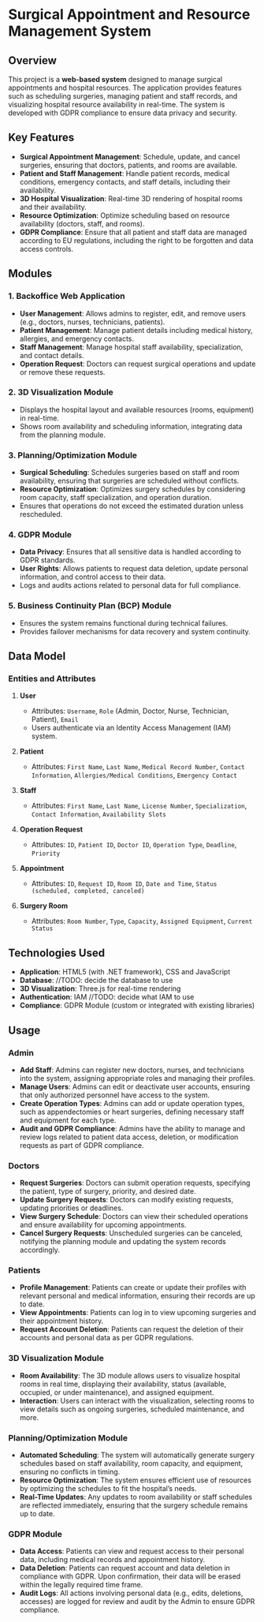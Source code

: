 # Surgical Appointment and Resource Management System

## Overview

This project is a **web-based system** designed to manage surgical appointments and hospital resources. The application provides features such as scheduling surgeries, managing patient and staff records, and visualizing hospital resource availability in real-time. The system is developed with GDPR compliance to ensure data privacy and security.

## Key Features

- **Surgical Appointment Management**: Schedule, update, and cancel surgeries, ensuring that doctors, patients, and rooms are available.
- **Patient and Staff Management**: Handle patient records, medical conditions, emergency contacts, and staff details, including their availability.
- **3D Hospital Visualization**: Real-time 3D rendering of hospital rooms and their availability.
- **Resource Optimization**: Optimize scheduling based on resource availability (doctors, staff, and rooms).
- **GDPR Compliance**: Ensure that all patient and staff data are managed according to EU regulations, including the right to be forgotten and data access controls.

## Modules

### 1. **Backoffice Web Application**

- **User Management**: Allows admins to register, edit, and remove users (e.g., doctors, nurses, technicians, patients).
- **Patient Management**: Manage patient details including medical history, allergies, and emergency contacts.
- **Staff Management**: Manage hospital staff availability, specialization, and contact details.
- **Operation Request**: Doctors can request surgical operations and update or remove these requests.

### 2. **3D Visualization Module**

- Displays the hospital layout and available resources (rooms, equipment) in real-time.
- Shows room availability and scheduling information, integrating data from the planning module.

### 3. **Planning/Optimization Module**

- **Surgical Scheduling**: Schedules surgeries based on staff and room availability, ensuring that surgeries are scheduled without conflicts.
- **Resource Optimization**: Optimizes surgery schedules by considering room capacity, staff specialization, and operation duration.
- Ensures that operations do not exceed the estimated duration unless rescheduled.

### 4. **GDPR Module**

- **Data Privacy**: Ensures that all sensitive data is handled according to GDPR standards.
- **User Rights**: Allows patients to request data deletion, update personal information, and control access to their data.
- Logs and audits actions related to personal data for full compliance.

### 5. **Business Continuity Plan (BCP) Module**

- Ensures the system remains functional during technical failures.
- Provides failover mechanisms for data recovery and system continuity.

## Data Model

### Entities and Attributes

1. **User**
   - Attributes: `Username`, `Role` (Admin, Doctor, Nurse, Technician, Patient), `Email`
   - Users authenticate via an Identity Access Management (IAM) system.
  
2. **Patient**
   - Attributes: `First Name`, `Last Name`, `Medical Record Number`, `Contact Information`, `Allergies/Medical Conditions`, `Emergency Contact`
  
3. **Staff**
   - Attributes: `First Name`, `Last Name`, `License Number`, `Specialization`, `Contact Information`, `Availability Slots`
  
4. **Operation Request**
   - Attributes: `ID`, `Patient ID`, `Doctor ID`, `Operation Type`, `Deadline`, `Priority`
  
5. **Appointment**
   - Attributes: `ID`, `Request ID`, `Room ID`, `Date and Time`, `Status (scheduled, completed, canceled)`
  
6. **Surgery Room**
   - Attributes: `Room Number`, `Type`, `Capacity`, `Assigned Equipment`, `Current Status`

## Technologies Used

- **Application**: HTML5 (with .NET framework), CSS and JavaScript
- **Database**: //TODO: decide the database to use
- **3D Visualization**: Three.js for real-time rendering
- **Authentication**: IAM //TODO: decide what IAM to use
- **Compliance**: GDPR Module (custom or integrated with existing libraries)

## Usage

### Admin

- **Add Staff**: Admins can register new doctors, nurses, and technicians into the system, assigning appropriate roles and managing their profiles.
- **Manage Users**: Admins can edit or deactivate user accounts, ensuring that only authorized personnel have access to the system.
- **Create Operation Types**: Admins can add or update operation types, such as appendectomies or heart surgeries, defining necessary staff and equipment for each type.
- **Audit and GDPR Compliance**: Admins have the ability to manage and review logs related to patient data access, deletion, or modification requests as part of GDPR compliance.

### Doctors

- **Request Surgeries**: Doctors can submit operation requests, specifying the patient, type of surgery, priority, and desired date.
- **Update Surgery Requests**: Doctors can modify existing requests, updating priorities or deadlines.
- **View Surgery Schedule**: Doctors can view their scheduled operations and ensure availability for upcoming appointments.
- **Cancel Surgery Requests**: Unscheduled surgeries can be canceled, notifying the planning module and updating the system records accordingly.

### Patients

- **Profile Management**: Patients can create or update their profiles with relevant personal and medical information, ensuring their records are up to date.
- **View Appointments**: Patients can log in to view upcoming surgeries and their appointment history.
- **Request Account Deletion**: Patients can request the deletion of their accounts and personal data as per GDPR regulations.

### 3D Visualization Module

- **Room Availability**: The 3D module allows users to visualize hospital rooms in real time, displaying their availability, status (available, occupied, or under maintenance), and assigned equipment.
- **Interaction**: Users can interact with the visualization, selecting rooms to view details such as ongoing surgeries, scheduled maintenance, and more.

### Planning/Optimization Module

- **Automated Scheduling**: The system will automatically generate surgery schedules based on staff availability, room capacity, and equipment, ensuring no conflicts in timing.
- **Resource Optimization**: The system ensures efficient use of resources by optimizing the schedules to fit the hospital’s needs.
- **Real-Time Updates**: Any updates to room availability or staff schedules are reflected immediately, ensuring that the surgery schedule remains up to date.

### GDPR Module

- **Data Access**: Patients can view and request access to their personal data, including medical records and appointment history.
- **Data Deletion**: Patients can request account and data deletion in compliance with GDPR. Upon confirmation, their data will be erased within the legally required time frame.
- **Audit Logs**: All actions involving personal data (e.g., edits, deletions, accesses) are logged for review and audit by the Admin to ensure GDPR compliance.
